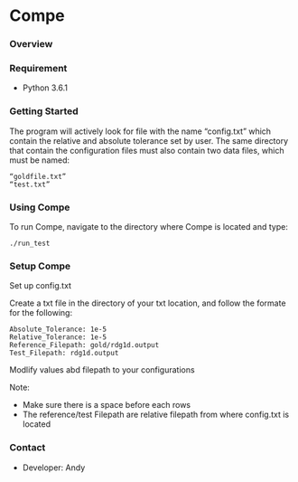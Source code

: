 # Compe #

### Overview ###

### Requirement ###
* Python 3.6.1 

### Getting Started ###
The program will actively look for file with the name “config.txt” which contain the relative and absolute tolerance set by user.  The same directory that contain the configuration files must also contain two data files, which must be named:

	“goldfile.txt”
	“test.txt”

### Using Compe ###
To run Compe, navigate to the directory where Compe is located and type:

    ./run_test


### Setup Compe ###
Set up config.txt

Create a txt file in the directory of your txt location, and follow the formate for the following:

```
Absolute_Tolerance: 1e-5   
Relative_Tolerance: 1e-5   
Reference_Filepath: gold/rdg1d.output
Test_Filepath: rdg1d.output
```

Modlify values abd filepath to your configurations

Note: 
* Make sure there is a space before each rows
* The reference/test Filepath are relative filepath from where config.txt is located
 
### Contact ###
* Developer: Andy
